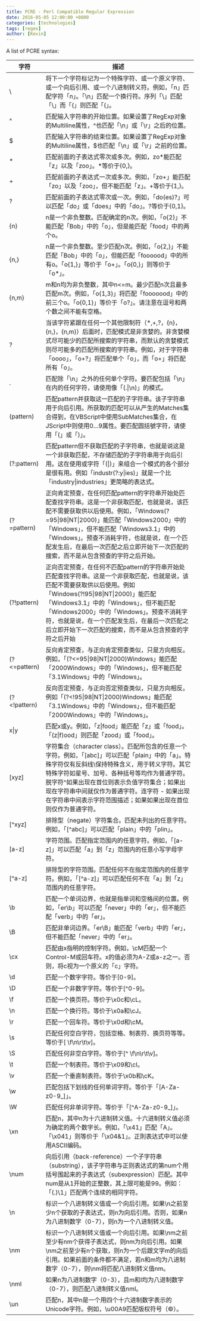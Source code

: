 ```yaml
---
title: PCRE - Perl Compatible Regular Expression
date: 2016-05-05 12:00:00 +0800
categories: [technologies]
tags: [regex]
author: [Kevin]
---
```


A list of PCRE syntax:

| 字符 | 描述 |
|-------|------|
| \	| 将下一个字符标记为一个特殊字符、或一个原义字符、或一个向后引用、或一个八进制转义符。例如，「n」匹配字符「n」。「\n」匹配一个换行符。序列「\\」匹配「\」而「\(」则匹配「(」。|
| ^	| 匹配输入字符串的开始位置。如果设置了RegExp对象的Multiline属性，^也匹配「\n」或「\r」之后的位置。 |
| $	| 匹配输入字符串的结束位置。如果设置了RegExp对象的Multiline属性，$也匹配「\n」或「\r」之前的位置。 |
| *	| 匹配前面的子表达式零次或多次。例如，zo\*能匹配「z」以及「zoo」。\*等价于{0,}。 |
| +	| 匹配前面的子表达式一次或多次。例如，「zo+」能匹配「zo」以及「zoo」，但不能匹配「z」。+等价于{1,}。 |
| ?	| 匹配前面的子表达式零次或一次。例如，「do(es)?」可以匹配「do」或「does」中的「do」。?等价于{0,1}。 |
| {n} |	n是一个非负整数。匹配确定的n次。例如，「o{2}」不能匹配「Bob」中的「o」，但是能匹配「food」中的两个o。|
| {n,} | n是一个非负整数。至少匹配n次。例如，「o{2,}」不能匹配「Bob」中的「o」，但能匹配「foooood」中的所有o。「o{1,}」等价于「o+」。「o{0,}」则等价于「o\*」。 |
| {n,m}	| m和n均为非负整数，其中n<=m。最少匹配n次且最多匹配m次。例如，「o{1,3}」将匹配「fooooood」中的前三个o。「o{0,1}」等价于「o?」。请注意在逗号和两个数之间不能有空格。 |
| ?	| 当该字符紧跟在任何一个其他限制符（\*,+,?，{n}，{n,}，{n,m}）后面时，匹配模式是非贪婪的。非贪婪模式尽可能少的匹配所搜索的字符串，而默认的贪婪模式则尽可能多的匹配所搜索的字符串。例如，对于字符串「oooo」，「o+?」将匹配单个「o」，而「o+」将匹配所有「o」。 |
| .	| 匹配除「\n」之外的任何单个字符。要匹配包括「\n」在内的任何字符，请使用像「(.\|\n)」的模式。 |
| (pattern)	| 匹配pattern并获取这一匹配的子字符串。该子字符串用于向后引用。所获取的匹配可以从产生的Matches集合得到，在VBScript中使用SubMatches集合，在JScript中则使用$0…$9属性。要匹配圆括號字符，请使用「\(」或「\)」。 |
| (?:pattern) |	匹配pattern但不获取匹配的子字符串，也就是说这是一个非获取匹配，不存储匹配的子字符串用于向后引用。这在使用或字符「(\|)」来组合一个模式的各个部分是很有用。例如「industr(?:y\|ies)」就是一个比「industry\|industries」更简略的表达式。 |
| (?=pattern) |	正向肯定预查，在任何匹配pattern的字符串开始处匹配查找字符串。这是一个非获取匹配，也就是说，该匹配不需要获取供以后使用。例如，「Windows(?=95\|98\|NT\|2000)」能匹配「Windows2000」中的「Windows」，但不能匹配「Windows3.1」中的「Windows」。预查不消耗字符，也就是说，在一个匹配发生后，在最后一次匹配之后立即开始下一次匹配的搜索，而不是从包含预查的字符之后开始。|
| (?!pattern) |	正向否定预查，在任何不匹配pattern的字符串开始处匹配查找字符串。这是一个非获取匹配，也就是说，该匹配不需要获取供以后使用。例如「Windows(?!95\|98\|NT\|2000)」能匹配「Windows3.1」中的「Windows」，但不能匹配「Windows2000」中的「Windows」。预查不消耗字符，也就是说，在一个匹配发生后，在最后一次匹配之后立即开始下一次匹配的搜索，而不是从包含预查的字符之后开始 |
| (?<=pattern) | 反向肯定预查，与正向肯定预查类似，只是方向相反。例如，「(?<=95\|98\|NT\|2000)Windows」能匹配「2000Windows」中的「Windows」，但不能匹配「3.1Windows」中的「Windows」。 |
(?<!pattern) | 反向否定预查，与正向否定预查类似，只是方向相反。例如「(?<!95\|98\|NT\|2000)Windows」能匹配「3.1Windows」中的「Windows」，但不能匹配「2000Windows」中的「Windows」。 |
| x\|y | 匹配x或y。例如，「z\|food」能匹配「z」或「food」。「(z\|f)ood」则匹配「zood」或「food」。 |
| [xyz]	| 字符集合（character class）。匹配所包含的任意一个字符。例如，「[abc]」可以匹配「plain」中的「a」。特殊字符仅有反斜线\保持特殊含义，用于转义字符。其它特殊字符如星号、加号、各种括号等均作为普通字符。脱字符^如果出现在首位则表示负值字符集合；如果出现在字符串中间就仅作为普通字符。连字符 - 如果出现在字符串中间表示字符范围描述；如果如果出现在首位则仅作为普通字符。 |
| [^xyz] | 排除型（negate）字符集合。匹配未列出的任意字符。例如，「[^abc]」可以匹配「plain」中的「plin」。 |
| [a-z]	| 字符范围。匹配指定范围内的任意字符。例如，「[a-z]」可以匹配「a」到「z」范围内的任意小写字母字符。 |
| [^a-z] | 排除型的字符范围。匹配任何不在指定范围内的任意字符。例如，「[^a-z]」可以匹配任何不在「a」到「z」范围内的任意字符。 |
| \b |	匹配一个单词边界，也就是指单词和空格间的位置。例如，「er\b」可以匹配「never」中的「er」，但不能匹配「verb」中的「er」。 |
| \B |	匹配非单词边界。「er\B」能匹配「verb」中的「er」，但不能匹配「never」中的「er」。 |
| \cx |	匹配由x指明的控制字符。例如，\cM匹配一个Control-M或回车符。x的值必须为A-Z或a-z之一。否则，将c视为一个原义的「c」字符。 |
| \d |	匹配一个数字字符。等价于[0-9]。 |
| \D |	匹配一个非数字字符。等价于[^0-9]。 |
| \f |	匹配一个换页符。等价于\x0c和\cL。 |
| \n |	匹配一个换行符。等价于\x0a和\cJ。 |
| \r |	匹配一个回车符。等价于\x0d和\cM。 |
| \s |	匹配任何空白字符，包括空格、制表符、换页符等等。等价于[ \f\n\r\t\v]。 |
| \S |	匹配任何非空白字符。等价于[^ \f\n\r\t\v]。 |
| \t |	匹配一个制表符。等价于\x09和\cI。 |
| \v |	匹配一个垂直制表符。等价于\x0b和\cK。 |
| \w |	匹配包括下划线的任何单词字符。等价于「[A-Za-z0-9_]」。 |
| \W |	匹配任何非单词字符。等价于「[^A-Za-z0-9_]」。 |
| \xn |	匹配n，其中n为十六进制转义值。十六进制转义值必须为确定的两个数字长。例如，「\x41」匹配「A」。「\x041」则等价于「\x04&1」。正則表达式中可以使用ASCII编码。 |
| \num | 向后引用（back-reference）一个子字符串（substring），该子字符串与正则表达式的第num个用括号围起来的子表达式（subexpression）匹配。其中num是从1开始的正整数，其上限可能是99。例如：「(.)\1」匹配两个连续的相同字符。 |
| \n | 标识一个八进制转义值或一个向后引用。如果\n之前至少n个获取的子表达式，则n为向后引用。否则，如果n为八进制数字（0-7），则n为一个八进制转义值。 |
| \nm |	标识一个八进制转义值或一个向后引用。如果\nm之前至少有nm个获得子表达式，则nm为向后引用。如果\nm之前至少有n个获取，则n为一个后跟文字m的向后引用。如果前面的条件都不满足，若n和m均为八进制数字（0-7），则\nm将匹配八进制转义值nm。 |
| \nml |	如果n为八进制数字（0-3），且m和l均为八进制数字（0-7），则匹配八进制转义值nml。 |
| \un |	匹配n，其中n是一个用四个十六进制数字表示的Unicode字符。例如，\u00A9匹配版权符号（©）。 |
